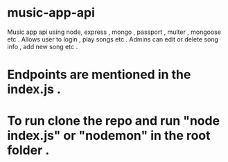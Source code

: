 # music-app-api
Music app api using node, express , mongo , passport , multer , mongoose etc . Allows user to login , play songs etc . Admins can edit or delete song info , add new song etc . 
# Endpoints are mentioned in the index.js . 
# To run clone the repo and run "node index.js" or "nodemon" in the root folder .  
